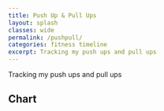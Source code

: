 ```yaml
---
title: Push Up & Pull Ups
layout: splash
classes: wide
permalink: /pushpull/
categories: fitness timeline
excerpt: Tracking my push ups and pull ups
---
```


Tracking my push ups and pull ups

## Chart

<html>
<head>
<script type="text/javascript" src="https://www.gstatic.com/charts/loader.js"></script>

<script type="text/javascript">
    google.charts.load('current', {'packages':['line']});
    google.charts.setOnLoadCallback(drawChart);

    function drawChart() {        
       
        var data = new google.visualization.DataTable();

        data.addColumn({ type: 'date', id: 'Date' });
        data.addColumn({ type: 'number', id: 'Pull Ups' });
        data.addColumn({ type: 'number', id: 'Push Ups' });
        data.addColumn({ type: 'number', id: 'Target' });

        data.addRows([
            [new Date(2020, 2, 14),18,0,2020],
            [new Date(2020, 2, 24),64,160,2020] 
        ]);

        var options = {
            chart: {
            title: 'Push Ups and Pull Ups'
            },
            height: 500,
            legend: { position: 'bottom' }
        };

        var chart = new google.charts.Line(document.getElementById('linechart_material'));
        chart.draw(data, google.charts.Line.convertOptions(options));
    }
  </script>
</head>
<body>
  <div id="linechart_material"></div>
</body>
</html>